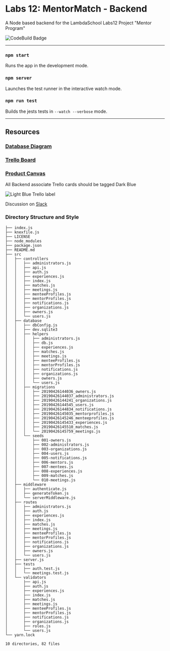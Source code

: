 # Labs 12: MentorMatch - Backend

A Node based backend for the LambdaSchool Labs12 Project "Mentor Program"

![CodeBuild Badge](https://codebuild.us-east-1.amazonaws.com/badges?uuid=eyJlbmNyeXB0ZWREYXRhIjoiUndoSlVJb01xbFV2OFVUYmtkNS94SmJFbXgxNTE5YlYyeGlBRjAwRUlwVExUNXRrcy9vaTEwNk0vVUhjcjVxQStqUWg5NG9YWjc0QURCTDZoY2hOWW5RPSIsIml2UGFyYW1ldGVyU3BlYyI6IkFQVE1PV1crV0tFZ0xvbEQiLCJtYXRlcmlhbFNldFNlcmlhbCI6MX0%3D&branch=master)

---

### `npm start`

Runs the app in the development mode.

### `npm server`

Launches the test runner in the interactive watch mode.

### `npm run test`

Builds the jests tests in `--watch --verbose` mode.

---

## Resources

### [Database Diagram](https://dbdiagram.io/d/5cc0e72ef7c5bb70c72fbf83)
### [Trello Board](https://trello.com/b/sPX3FEno/labs12-mentor-program)
### [Product Canvas](https://docs.google.com/document/d/1wLlPJxiPSVHkUoUThSp11yk5ZwKqD3c81FDu_UEXrVs/edit#heading=h.crmhbig18nld)

All Backend associate Trello cards should be tagged Dark Blue

![Light Blue Trello label](https://s3.amazonaws.com/labs.mentor.frontend/backendtagtrello.png)

Discussion on [Slack](https://lambdaschoolstudents.slack.com/messages/GJ2DGUVGU/details/)

### Directory Structure and Style

```.
├── index.js
├── knexfile.js
├── LICENSE
├── node_modules
├── package.json
├── README.md
├── src
│   ├── controllers
│   │   ├── administrators.js
│   │   ├── api.js
│   │   ├── auth.js
│   │   ├── experiences.js
│   │   ├── index.js
│   │   ├── matches.js
│   │   ├── meetings.js
│   │   ├── menteeProfiles.js
│   │   ├── mentorProfiles.js
│   │   ├── notifications.js
│   │   ├── organizations.js
│   │   ├── owners.js
│   │   └── users.js
│   ├── database
│   │   ├── dbConfig.js
│   │   ├── dev.sqlite3
│   │   ├── helpers
│   │   │   ├── administrators.js
│   │   │   ├── db.js
│   │   │   ├── experiences.js
│   │   │   ├── matches.js
│   │   │   ├── meetings.js
│   │   │   ├── menteeProfiles.js
│   │   │   ├── mentorProfiles.js
│   │   │   ├── notifications.js
│   │   │   ├── organizations.js
│   │   │   ├── owners.js
│   │   │   └── users.js
│   │   ├── migrations
│   │   │   ├── 20190426144036_owners.js
│   │   │   ├── 20190426144037_administrators.js
│   │   │   ├── 20190426144241_organizations.js
│   │   │   ├── 20190426144545_users.js
│   │   │   ├── 20190426144834_notifications.js
│   │   │   ├── 20190426145035_mentorprofiles.js
│   │   │   ├── 20190426145246_menteeprofiles.js
│   │   │   ├── 20190426145433_experiences.js
│   │   │   ├── 20190426145510_matches.js
│   │   │   └── 20190426145759_meetings.js
│   │   └── seeds
│   │       ├── 001-owners.js
│   │       ├── 002-administrators.js
│   │       ├── 003-organizations.js
│   │       ├── 004-users.js
│   │       ├── 005-notifications.js
│   │       ├── 006-mentors.js
│   │       ├── 007-mentees.js
│   │       ├── 008-experiences.js
│   │       ├── 009-matches.js
│   │       └── 010-meetings.js
│   ├── middleware
│   │   ├── authenticate.js
│   │   ├── generateToken.js
│   │   └── serverMiddleware.js
│   ├── routes
│   │   ├── administrators.js
│   │   ├── auth.js
│   │   ├── experiences.js
│   │   ├── index.js
│   │   ├── matches.js
│   │   ├── meetings.js
│   │   ├── menteeProfiles.js
│   │   ├── mentorProfiles.js
│   │   ├── notifications.js
│   │   ├── organizations.js
│   │   ├── owners.js
│   │   └── users.js
│   ├── server.js
│   ├── tests
│   │   ├── auth.test.js
│   │   └── meetings.test.js
│   └── validators
│       ├── api.js
│       ├── auth.js
│       ├── experiences.js
│       ├── index.js
│       ├── matches.js
│       ├── meetings.js
│       ├── menteeProfiles.js
│       ├── mentorProfiles.js
│       ├── notifications.js
│       ├── organizations.js
│       ├── roles.js
│       └── users.js
└── yarn.lock

10 directories, 82 files
```